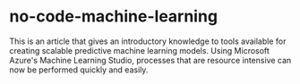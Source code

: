 # no-code-machine-learning
This is an article that gives an introductory knowledge to tools available for creating scalable predictive machine learning models.
Using Microsoft Azure's Machine Learning Studio, processes that are resource intensive can now be performed quickly and easily.
